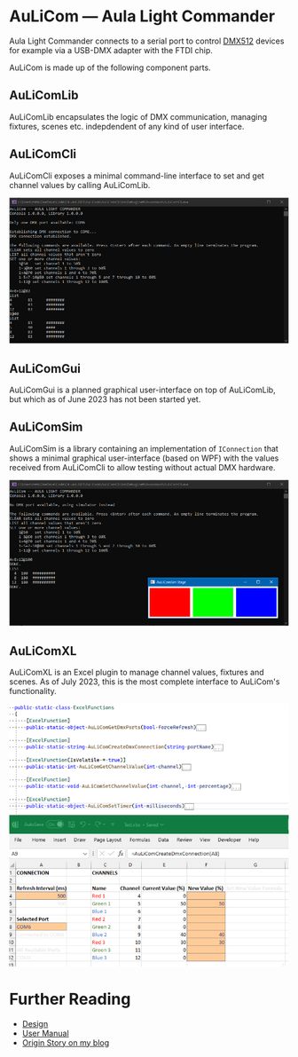 # AuLiCom — Aula Light Commander

Aula Light Commander connects to a serial port to control [DMX512](https://en.wikipedia.org/wiki/DMX512) devices for example via a USB-DMX adapter with the FTDI chip.

AuLiCom is made up of the following component parts.

## AuLiComLib

AuLiComLib encapsulates the logic of DMX communication, managing fixtures, scenes etc. indepdendent of any kind of user interface.

## AuLiComCli

AuLiComCli exposes a minimal command-line interface to set and get channel values by calling AuLiComLib.

![AuLiComCli controlling an LED bar](/doc/CLI/AuLiComCli.png)

## AuLiComGui

AuLiComGui is a planned graphical user-interface on top of AuLiComLib, but which as of June 2023 has not been started yet.

## AuLiComSim

AuLiComSim is a library containing an implementation of `IConnection` that shows a minimal graphical user-interface (based on WPF) with the values received from AuLiComCli to allow testing without actual DMX hardware.

![LED simulator used in AuLiComCli](/doc/Simulator/AuLiComSim.png) 

## AuLiComXL

AuLiComXL is an Excel plugin to manage channel values, fixtures and scenes. As of July 2023, this is the most complete interface to AuLiCom's functionality.

![AuLiComXL controlling an LED bar](/doc/Excel/AuLiComXL.png)

# Further Reading

 * [Design](doc/Design.md)
 * [User Manual](doc/Manual.md)
 * [Origin Story on my blog](https://personalnexus.wordpress.com/2023/06/24/rediscovering-the-joy-of-coding/)

